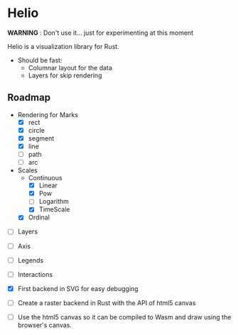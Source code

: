 # Helio

**WARNING** : Don't use it... just for experimenting at this moment

Helio is a visualization library for Rust. 

- Should be fast:
    - Columnar layout for the data
    - Layers for skip rendering

## Roadmap

- Rendering for Marks
    - [x] rect
    - [x] circle
    - [x] segment
    - [x] line
    - [ ] path
    - [ ] arc
- Scales
    - Continuous
        - [x] Linear
        - [x] Pow
        - [ ] Logarithm
        - [x] TimeScale
    - [x] Ordinal
- [ ] Layers
- [ ] Axis
- [ ] Legends
- [ ] Interactions

- [x] First backend in SVG for easy debugging
- [ ] Create a raster backend in Rust with the API of html5 canvas
- [ ] Use the html5 canvas so it can be compiled to Wasm and draw using the browser's canvas.